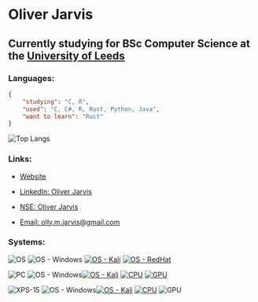 # Oliver Jarvis

## Currently studying for BSc Computer Science at the [University of Leeds](https://www.leeds.ac.uk/)

### Languages:
```json
{
    "studying": "C, R",
    "used": "C, C#, R, Rust, Python, Java",
    "want to learn": "Rust"
}
```

![Top Langs](https://github-readme-stats.vercel.app/api/top-langs/?username=ollyjarvis&theme=github_dark&layout=compact)

### Links:

- [Website](https://ollyjarvis.github.io)

- [LinkedIn: Oliver Jarvis](https://www.linkedin.com/in/oliver-jarvis-b13469253/)

- [NSE: Oliver Jarvis](https://tournaments.nse.gg/profiles/d602f0fea2d548a79f2869f1d8b83c5b)

- [Email: olly.m.jarvis@gmail.com](mailto:olly.m.jarvis@gmail.com)

### Systems:


![OS](https://img.shields.io/badge/Operating_Systems:-333?style=for-the-badge) ![OS - Windows](https://img.shields.io/badge/Windows-00a2ed?style=for-the-badge&logo=Windows&logoColor=white) [![OS - Kali](https://img.shields.io/badge/kali_linux-06051F?style=for-the-badge&logo=kalilinux&logoColor=white)](https://www.kali.org/) [![OS - RedHat](https://img.shields.io/badge/red_hat-CC0000?style=for-the-badge&logo=redhat&logoColor=white)](https://www.redhat.com/en)

![PC](https://img.shields.io/badge/PC:-333?style=for-the-badge) ![OS - Windows](https://img.shields.io/badge/Windows-00A2ED?style=for-the-badge&logo=Windows&logoColor=white)[![OS - Kali](https://img.shields.io/badge/kali_linux-06051F?style=for-the-badge&logo=kalilinux&logoColor=white)](https://www.kali.org/) [![CPU](https://img.shields.io/badge/Ryzen_5600x-ED1C24?style=for-the-badge&logo=amd&logoColor=black)](https://www.amd.com/en/products/cpu/amd-ryzen-5-5600x) [![GPU](https://img.shields.io/badge/radeon_rx5500xt-ED1C24?style=for-the-badge&logo=amd&logoColor=black)](https://www.msi.com/Graphics-Card/Radeon-RX-5500-XT-MECH-8G-OC)

![XPS-15](https://img.shields.io/badge/XPS_15:-333?style=for-the-badge) ![OS - Windows](https://img.shields.io/badge/Windows-00A2ED?style=for-the-badge&logo=Windows&logoColor=white)[![OS - Kali](https://img.shields.io/badge/kali_linux-06051F?style=for-the-badge&logo=kalilinux&logoColor=white)](https://www.kali.org/) [![CPU](https://img.shields.io/badge/i7_8750h-0071c5?style=for-the-badge&logo=intel&logoColor=white)](https://www.intel.co.uk/content/www/uk/en/products/sku/134906/intel-core-i78750h-processor-9m-cache-up-to-4-10-ghz/specifications.html) ![GPU](https://img.shields.io/badge/GTX_1050_Ti-76b900?style=for-the-badge&logo=nvidia&logoColor=white)




<!--
**ollyjarvis/ollyjarvis** is a ✨ _special_ ✨ repository because its `README.md` (this file) appears on your GitHub profile.

Here are some ideas to get you started:

- 🔭 I’m currently working on ...
- 🌱 I’m currently learning ...
- 👯 I’m looking to collaborate on ...
- 🤔 I’m looking for help with ...
- 💬 Ask me about ...
- 📫 How to reach me: ...
- 😄 Pronouns: ...
- ⚡ Fun fact: ...
-->

